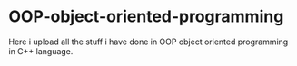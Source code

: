 # OOP-object-oriented-programming
Here i upload all the stuff i have done in OOP object oriented programming in C++ language.
